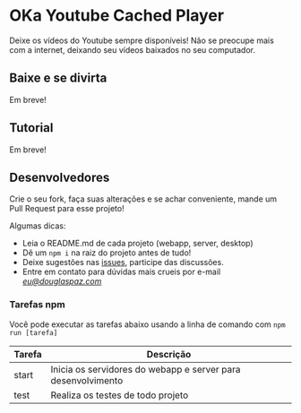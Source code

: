 # OKa Youtube Cached Player
Deixe os vídeos do Youtube sempre disponíveis! Não se preocupe mais com a internet, deixando seu vídeos baixados no seu computador.

## Baixe e se divirta
Em breve!

## Tutorial
Em breve!

## Desenvolvedores
Crie o seu fork, faça suas alterações e se achar conveniente, mande um Pull Request para esse projeto!

Algumas dicas:
- Leia o README.md de cada projeto (webapp, server, desktop)
- Dê um ```npm i``` na raiz do projeto antes de tudo!
- Deixe sugestões nas [issues](https://github.com/douglasppaz/oka-ytcp/issues), participe das discussões.
- Entre em contato para dúvidas mais crueis por e-mail *eu@douglaspaz.com*

### Tarefas npm
Você pode executar as tarefas abaixo usando a linha de comando com ```npm run [tarefa]```

|Tarefa|Descrição|
|------|---------|
|start|Inicia os servidores do webapp e server para desenvolvimento
|test|Realiza os testes de todo projeto
